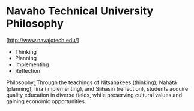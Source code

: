 # Navaho Technical University Philosophy

[http://www.navajotech.edu/]

* Thinking
* Planning
* Implementing
* Reflection

Philosophy:
Through the teachings of Nitsáhákees (thinking), Nahátá (planning), Īína (implementing), and Siihasin (reflection), students acquire quality education in diverse fields, while preserving cultural values and gaining economic opportunities.
